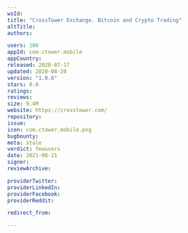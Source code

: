 ```yaml
---
wsId: 
title: "CrossTower Exchange. Bitcoin and Crypto Trading"
altTitle: 
authors:

users: 100
appId: com.ctower.mobile
appCountry: 
released: 2020-07-17
updated: 2020-08-20
version: "1.0.6"
stars: 0.0
ratings: 
reviews: 
size: 9.4M
website: https://crosstower.com/
repository: 
issue: 
icon: com.ctower.mobile.png
bugbounty: 
meta: stale
verdict: fewusers
date: 2021-08-21
signer: 
reviewArchive:

providerTwitter: 
providerLinkedIn: 
providerFacebook: 
providerReddit: 

redirect_from:

---
```


